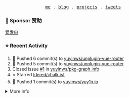 <p align="center">
  <samp>
    <a href="https://yuy1n.io">me</a> .
    <a href="https://yuy1n.io/blog">blog</a> .
    <a href="https://yuy1n.io/projects">projects</a> .
    <a href="https://twitter.com/yuyinws">tweets</a>
  </samp>
</p>

### 💖 Sponsor 赞助

[爱发电](https://afdian.com/a/yuyinws)

### ⭐️ Recent Activity
<!--RECENT_ACTIVITY:start-->
1. 💪 Pushed 6 commit(s) to [yuyinws/unplugin-vue-router](https://github.com/yuyinws/unplugin-vue-router)<br>
2. 💪 Pushed 5 commit(s) to [yuyinws/unplugin-vue-router](https://github.com/yuyinws/unplugin-vue-router)<br>
3. Closed issue [#1](https://github.com/yuyinws/pkg-graph.info/issues/1) in [yuyinws/pkg-graph.info](https://github.com/yuyinws/pkg-graph.info)<br>
4. ⭐️ Starred [Idered/chalk.ist](https://github.com/Idered/chalk.ist)<br>
5. 💪 Pushed 1 commit(s) to [yuyinws/yuy1n.io](https://github.com/yuyinws/yuy1n.io)<br>
<!--RECENT_ACTIVITY:end-->

<details>
  <summary>
  More Info
  </summary>

[![wakatime](https://wakatime.com/badge/user/51143705-a99d-4e70-b101-fd9e1cb44e71.svg)](https://wakatime.com/@51143705-a99d-4e70-b101-fd9e1cb44e71)

<img src="https://cdn.jsdelivr.net/gh/yuyinws/yuyinws/gitmand.svg" />
<br />
<img src="https://card.yuy1n.io/card/76561198340841543/dark,bg-game-1850570" />
<br />
<img src="https://cdn.jsdelivr.net/gh/yuyinws/yuyinws/github-metrics.svg" />
</details>
